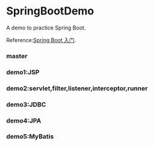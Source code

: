 # SpringBootDemo
A demo to practice Spring Boot.

Reference:[Spring Boot 入门](http://blog.csdn.net/catoop/article/details/50501664).

### master 

### demo1:JSP
### demo2:servlet,filter,listener,interceptor,runner
### demo3:JDBC
### demo4:JPA
### demo5:MyBatis


